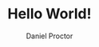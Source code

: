 ---
title: "Hello World!"
description: ""
pubDatetime: 2020-07-23
author: Daniel Proctor
featured: false
---